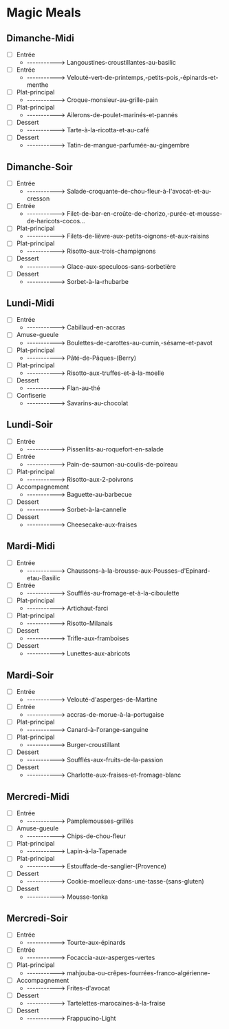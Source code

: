 # Magic Meals









































##  Dimanche-Midi
- [ ] Entrée
  - -----------> Langoustines-croustillantes-au-basilic
- [ ] Entrée
  - -----------> Velouté-vert-de-printemps,-petits-pois,-épinards-et-menthe
- [ ] Plat-principal
  - -----------> Croque-monsieur-au-grille-pain
- [ ] Plat-principal
  - -----------> Ailerons-de-poulet-marinés-et-pannés
- [ ] Dessert
  - -----------> Tarte-à-la-ricotta-et-au-café
- [ ] Dessert
  - -----------> Tatin-de-mangue-parfumée-au-gingembre
##  Dimanche-Soir
- [ ] Entrée
  - -----------> Salade-croquante-de-chou-fleur-à-l'avocat-et-au-cresson
- [ ] Entrée
  - -----------> Filet-de-bar-en-croûte-de-chorizo,-purée-et-mousse-de-haricots-cocos...
- [ ] Plat-principal
  - -----------> Filets-de-lièvre-aux-petits-oignons-et-aux-raisins
- [ ] Plat-principal
  - -----------> Risotto-aux-trois-champignons
- [ ] Dessert
  - -----------> Glace-aux-speculoos-sans-sorbetière
- [ ] Dessert
  - -----------> Sorbet-à-la-rhubarbe
##  Lundi-Midi
- [ ] Entrée
  - -----------> Cabillaud-en-accras
- [ ] Amuse-gueule
  - -----------> Boulettes-de-carottes-au-cumin,-sésame-et-pavot
- [ ] Plat-principal
  - -----------> Pâté-de-Pâques-(Berry)
- [ ] Plat-principal
  - -----------> Risotto-aux-truffes-et-à-la-moelle
- [ ] Dessert
  - -----------> Flan-au-thé
- [ ] Confiserie
  - -----------> Savarins-au-chocolat
##  Lundi-Soir
- [ ] Entrée
  - -----------> Pissenlits-au-roquefort-en-salade
- [ ] Entrée
  - -----------> Pain-de-saumon-au-coulis-de-poireau
- [ ] Plat-principal
  - -----------> Risotto-aux-2-poivrons
- [ ] Accompagnement
  - -----------> Baguette-au-barbecue
- [ ] Dessert
  - -----------> Sorbet-à-la-cannelle
- [ ] Dessert
  - -----------> Cheesecake-aux-fraises
##  Mardi-Midi
- [ ] Entrée
  - -----------> Chaussons-à-la-brousse-aux-Pousses-d'Epinard-etau-Basilic
- [ ] Entrée
  - -----------> Soufflés-au-fromage-et-à-la-ciboulette
- [ ] Plat-principal
  - -----------> Artichaut-farci
- [ ] Plat-principal
  - -----------> Risotto-Milanais
- [ ] Dessert
  - -----------> Trifle-aux-framboises
- [ ] Dessert
  - -----------> Lunettes-aux-abricots
##  Mardi-Soir
- [ ] Entrée
  - -----------> Velouté-d'asperges-de-Martine
- [ ] Entrée
  - -----------> accras-de-morue-à-la-portugaise
- [ ] Plat-principal
  - -----------> Canard-à-l'orange-sanguine
- [ ] Plat-principal
  - -----------> Burger-croustillant
- [ ] Dessert
  - -----------> Soufflés-aux-fruits-de-la-passion
- [ ] Dessert
  - -----------> Charlotte-aux-fraises-et-fromage-blanc
##  Mercredi-Midi
- [ ] Entrée
  - -----------> Pamplemousses-grillés
- [ ] Amuse-gueule
  - -----------> Chips-de-chou-fleur
- [ ] Plat-principal
  - -----------> Lapin-à-la-Tapenade
- [ ] Plat-principal
  - -----------> Estouffade-de-sanglier-(Provence)
- [ ] Dessert
  - -----------> Cookie-moelleux-dans-une-tasse-(sans-gluten)
- [ ] Dessert
  - -----------> Mousse-tonka
##  Mercredi-Soir
- [ ] Entrée
  - -----------> Tourte-aux-épinards
- [ ] Entrée
  - -----------> Focaccia-aux-asperges-vertes
- [ ] Plat-principal
  - -----------> mahjouba-ou-crêpes-fourrées-franco-algérienne-
- [ ] Accompagnement
  - -----------> Frites-d'avocat
- [ ] Dessert
  - -----------> Tartelettes-marocaines-à-la-fraise
- [ ] Dessert
  - -----------> Frappucino-Light
